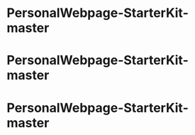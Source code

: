 # PersonalWebpage-StarterKit-master
# PersonalWebpage-StarterKit-master
# PersonalWebpage-StarterKit-master
